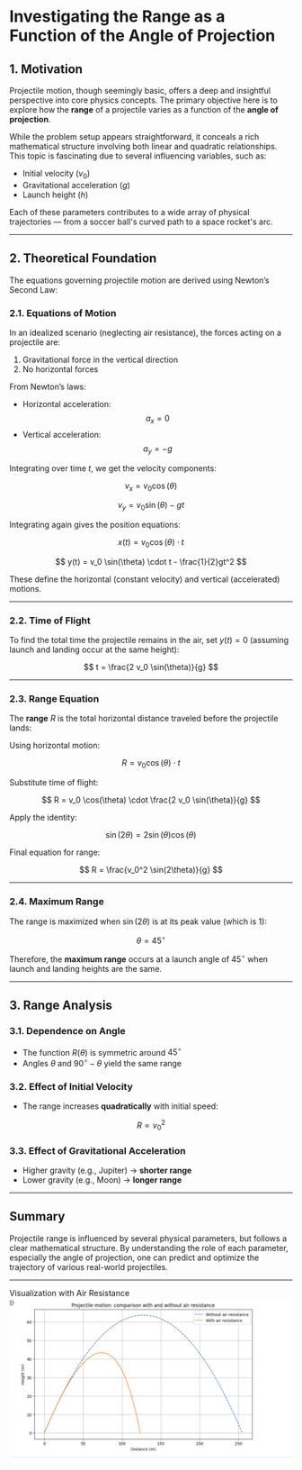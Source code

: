 # Investigating the Range as a Function of the Angle of Projection

## 1. Motivation

Projectile motion, though seemingly basic, offers a deep and insightful perspective into core physics concepts. The primary objective here is to explore how the **range** of a projectile varies as a function of the **angle of projection**. 

While the problem setup appears straightforward, it conceals a rich mathematical structure involving both linear and quadratic relationships. This topic is fascinating due to several influencing variables, such as:

- Initial velocity ($v_0$)
- Gravitational acceleration ($g$)
- Launch height ($h$)

Each of these parameters contributes to a wide array of physical trajectories — from a soccer ball's curved path to a space rocket's arc.

---

## 2. Theoretical Foundation

The equations governing projectile motion are derived using Newton’s Second Law:

### 2.1. Equations of Motion

In an idealized scenario (neglecting air resistance), the forces acting on a projectile are:

1. Gravitational force in the vertical direction  
2. No horizontal forces

From Newton’s laws:

- Horizontal acceleration: $$ a_x = 0 $$
- Vertical acceleration: $$ a_y = -g $$

Integrating over time $t$, we get the velocity components:

$$
v_x = v_0 \cos(\theta)
$$

$$
v_y = v_0 \sin(\theta) - gt
$$

Integrating again gives the position equations:

$$
x(t) = v_0 \cos(\theta) \cdot t
$$

$$
y(t) = v_0 \sin(\theta) \cdot t - \frac{1}{2}gt^2
$$

These define the horizontal (constant velocity) and vertical (accelerated) motions.

---

### 2.2. Time of Flight

To find the total time the projectile remains in the air, set $y(t) = 0$ (assuming launch and landing occur at the same height):

$$
t = \frac{2 v_0 \sin(\theta)}{g}
$$

---

### 2.3. Range Equation

The **range** $R$ is the total horizontal distance traveled before the projectile lands:

Using horizontal motion:

$$
R = v_0 \cos(\theta) \cdot t
$$

Substitute time of flight:

$$
R = v_0 \cos(\theta) \cdot \frac{2 v_0 \sin(\theta)}{g}
$$

Apply the identity:

$$
\sin(2\theta) = 2 \sin(\theta) \cos(\theta)
$$

Final equation for range:

$$
R = \frac{v_0^2 \sin(2\theta)}{g}
$$

---

### 2.4. Maximum Range

The range is maximized when $\sin(2\theta)$ is at its peak value (which is 1):

$$
\theta = 45^\circ
$$

Therefore, the **maximum range** occurs at a launch angle of $45^\circ$ when launch and landing heights are the same.

---

## 3. Range Analysis

### 3.1. Dependence on Angle

- The function $R(\theta)$ is symmetric around $45^\circ$
- Angles $\theta$ and $90^\circ - \theta$ yield the same range

### 3.2. Effect of Initial Velocity

- The range increases **quadratically** with initial speed:

$$
R \propto v_0^2
$$

### 3.3. Effect of Gravitational Acceleration

- Higher gravity (e.g., Jupiter) → **shorter range**  
- Lower gravity (e.g., Moon) → **longer range**

---

## Summary

Projectile range is influenced by several physical parameters, but follows a clear mathematical structure. By understanding the role of each parameter, especially the angle of projection, one can predict and optimize the trajectory of various real-world projectiles.

---

Visualization with Air Resistance
![alt text](<Ekran Resmi 2025-03-29 14.20.44.png>)
